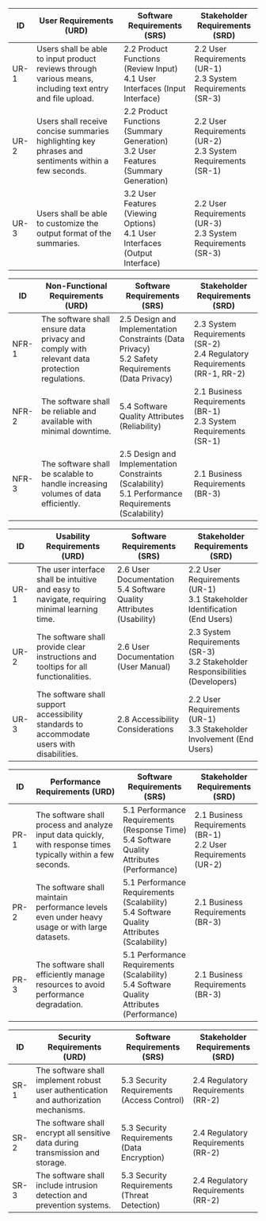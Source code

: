 | ID    | User Requirements (URD)                                                                                       | Software Requirements (SRS)                                                                                  | Stakeholder Requirements (SRD)                                                                                           |
|-------|---------------------------------------------------------------------------------------------------------------|-------------------------------------------------------------------------------------------------------------|--------------------------------------------------------------------------------------------------------------------------|
| UR-1  | Users shall be able to input product reviews through various means, including text entry and file upload.     | 2.2 Product Functions (Review Input) <br> 4.1 User Interfaces (Input Interface)                              | 2.2 User Requirements (UR-1) <br> 2.3 System Requirements (SR-3)                                                          |
| UR-2  | Users shall receive concise summaries highlighting key phrases and sentiments within a few seconds.           | 2.2 Product Functions (Summary Generation) <br> 3.2 User Features (Summary Generation)                       | 2.2 User Requirements (UR-2) <br> 2.3 System Requirements (SR-1)                                                          |
| UR-3  | Users shall be able to customize the output format of the summaries.                                          | 3.2 User Features (Viewing Options) <br> 4.1 User Interfaces (Output Interface)                              | 2.2 User Requirements (UR-3) <br> 2.3 System Requirements (SR-3)                                                          |

| ID     | Non-Functional Requirements (URD)                                                           | Software Requirements (SRS)                                                     | Stakeholder Requirements (SRD)                                 |
|--------|---------------------------------------------------------------------------------------------|--------------------------------------------------------------------------------|---------------------------------------------------------------|
| NFR-1  | The software shall ensure data privacy and comply with relevant data protection regulations. | 2.5 Design and Implementation Constraints (Data Privacy) <br> 5.2 Safety Requirements (Data Privacy) | 2.3 System Requirements (SR-2) <br> 2.4 Regulatory Requirements (RR-1, RR-2) |
| NFR-2  | The software shall be reliable and available with minimal downtime.                         | 5.4 Software Quality Attributes (Reliability)                                   | 2.1 Business Requirements (BR-1) <br> 2.3 System Requirements (SR-1)        |
| NFR-3  | The software shall be scalable to handle increasing volumes of data efficiently.            | 2.5 Design and Implementation Constraints (Scalability) <br> 5.1 Performance Requirements (Scalability) | 2.1 Business Requirements (BR-3)                                              |

| ID    | Usability Requirements (URD)                                                              | Software Requirements (SRS)                                  | Stakeholder Requirements (SRD)                          |
|-------|------------------------------------------------------------------------------------------|-------------------------------------------------------------|--------------------------------------------------------|
| UR-1  | The user interface shall be intuitive and easy to navigate, requiring minimal learning time. | 2.6 User Documentation <br> 5.4 Software Quality Attributes (Usability) | 2.2 User Requirements (UR-1) <br> 3.1 Stakeholder Identification (End Users) |
| UR-2  | The software shall provide clear instructions and tooltips for all functionalities.       | 2.6 User Documentation (User Manual)                        | 2.3 System Requirements (SR-3) <br> 3.2 Stakeholder Responsibilities (Developers) |
| UR-3  | The software shall support accessibility standards to accommodate users with disabilities. | 2.8 Accessibility Considerations                            | 2.2 User Requirements (UR-1) <br> 3.3 Stakeholder Involvement (End Users) |

| ID    | Performance Requirements (URD)                                                         | Software Requirements (SRS)                                                            | Stakeholder Requirements (SRD)                      |
|-------|----------------------------------------------------------------------------------------|---------------------------------------------------------------------------------------|----------------------------------------------------|
| PR-1  | The software shall process and analyze input data quickly, with response times typically within a few seconds. | 5.1 Performance Requirements (Response Time) <br> 5.4 Software Quality Attributes (Performance) | 2.1 Business Requirements (BR-1) <br> 2.2 User Requirements (UR-2) |
| PR-2  | The software shall maintain performance levels even under heavy usage or with large datasets. | 5.1 Performance Requirements (Scalability) <br> 5.4 Software Quality Attributes (Scalability) | 2.1 Business Requirements (BR-3) |
| PR-3  | The software shall efficiently manage resources to avoid performance degradation.      | 5.1 Performance Requirements (Scalability) <br> 5.4 Software Quality Attributes (Performance) | 2.1 Business Requirements (BR-3) |

| ID    | Security Requirements (URD)                                                           | Software Requirements (SRS)                                                          | Stakeholder Requirements (SRD)                      |
|-------|---------------------------------------------------------------------------------------|-------------------------------------------------------------------------------------|----------------------------------------------------|
| SR-1  | The software shall implement robust user authentication and authorization mechanisms. | 5.3 Security Requirements (Access Control)                                          | 2.4 Regulatory Requirements (RR-2)                 |
| SR-2  | The software shall encrypt all sensitive data during transmission and storage.       | 5.3 Security Requirements (Data Encryption)                                         | 2.4 Regulatory Requirements (RR-2)                 |
| SR-3  | The software shall include intrusion detection and prevention systems.               | 5.3 Security Requirements (Threat Detection)                                        | 2.4 Regulatory Requirements (RR-2)                 |
